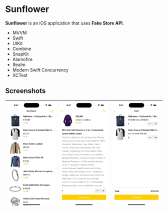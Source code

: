 # Sunflower

**Sunflower** is an iOS application that uses **Fake Store API**.

- MVVM
- Swift
- UIKit
- Combine
- SnapKit
- Alamofire
- Realm
- Modern Swift Concurrency
- XCTest

## Screenshots

| <img src="Screenshots/Products.png"> | <img src="Screenshots/ProductDetail.png"> | <img src="Screenshots/Cart.png"> |
|--|--|--|
